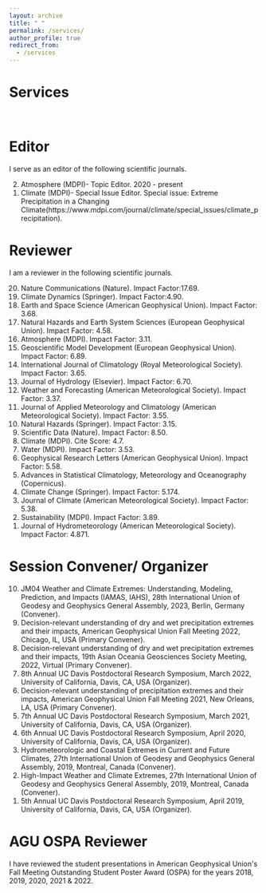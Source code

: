 ```yaml
---
layout: archive
title: " "
permalink: /services/
author_profile: true
redirect_from:
  - /services
---
```


Services
======

<br>

Editor
======
I serve as an editor of the following scientific journals.

<ol reversed>
<li> Atmosphere (MDPI)- Topic Editor. 2020 - present </li> 
<li> Climate (MDPI)- Special Issue Editor. Special issue: Extreme Precipitation in a Changing Climate(https://www.mdpi.com/journal/climate/special_issues/climate_precipitation). </li> 
</ol>

Reviewer
====== 
I am a reviewer in the following scientific journals.

<ol reversed>
<li> Nature Communications (Nature). Impact Factor:17.69. </li> 
<li> Climate Dynamics (Springer). Impact Factor:4.90. </li> 
<li> Earth and Space Science (American Geophysical Union). Impact Factor: 3.68. </li> 
<li> Natural Hazards and Earth System Sciences (European Geophysical Union). Impact Factor: 4.58. </li> 
<li> Atmosphere (MDPI). Impact Factor: 3.11. </li> 
<li> Geoscientific Model Development (European Geophysical Union). Impact Factor: 6.89. </li> 
<li> International Journal of Climatology (Royal Meteorological Society). Impact Factor: 3.65. </li> 
<li> Journal of Hydrology (Elsevier). Impact Factor: 6.70. </li> 
<li> Weather and Forecasting (American Meteorological Society). Impact Factor: 3.37. </li> 
<li> Journal of Applied Meteorology and Climatology (American Meteorological Society). Impact Factor: 3.55. </li> 
<li> Natural Hazards (Springer). Impact Factor: 3.15. </li> 
<li> Scientific Data (Nature). Impact Factor: 8.50. </li> 
<li> Climate (MDPI). Cite Score: 4.7. </li> 
<li> Water (MDPI). Impact Factor: 3.53. </li> 
<li> Geophysical Research Letters (American Geophysical Union). Impact Factor: 5.58. </li> 
<li> Advances in Statistical Climatology, Meteorology and Oceanography (Copernicus). </li> 
<li> Climate Change (Springer). Impact Factor: 5.174. </li> 
<li> Journal of Climate (American Meteorological Society). Impact Factor: 5.38. </li> 
<li> Sustainability (MDPI). Impact Factor: 3.89. </li> 
<li> Journal of Hydrometeorology (American Meteorological Society). Impact Factor: 4.871. </li> 
</ol>


Session Convener/ Organizer
======

<ol reversed>
<li> JM04 Weather and Climate Extremes: Understanding, Modeling, Prediction, and Impacts (IAMAS, IAHS), 28th International Union of Geodesy and Geophysics General Assembly, 2023, Berlin, Germany (Convener). </li> 
<li> Decision-relevant understanding of dry and wet precipitation extremes and their impacts, American Geophysical Union Fall Meeting 2022, Chicago, IL, USA (Primary Convener). </li> 
<li> Decision-relevant understanding of dry and wet precipitation extremes and their impacts, 19th Asian Oceania Geosciences Society Meeting, 2022, Virtual (Primary Convener). </li> 
<li> 8th Annual UC Davis Postdoctoral Research Symposium, March 2022, University of California, Davis, CA, USA (Organizer). </li> 
<li> Decision-relevant understanding of precipitation extremes and their impacts, American Geophysical Union Fall Meeting 2021, New Orleans, LA, USA (Primary Convener). </li> 
<li> 7th Annual UC Davis Postdoctoral Research Symposium, March 2021, University of California, Davis, CA, USA (Organizer). </li> 
<li> 6th Annual UC Davis Postdoctoral Research Symposium, April 2020, University of California, Davis, CA, USA (Organizer). </li> 
<li> Hydrometeorologic and Coastal Extremes in Current and Future Climates, 27th International Union of Geodesy and Geophysics General Assembly, 2019, Montreal, Canada (Convener). </li> 
<li> High-Impact Weather and Climate Extremes, 27th International Union of Geodesy and Geophysics General Assembly, 2019, Montreal, Canada
(Convener). </li> 
<li> 5th Annual UC Davis Postdoctoral Research Symposium, April 2019, University of California, Davis, CA, USA (Organizer). </li> 
</ol>

AGU OSPA Reviewer
======
I have reviewed the student presentations in American Geophysical Union's Fall Meeting Outstanding Student Poster
Award (OSPA) for the years 2018, 2019, 2020, 2021 & 2022.


